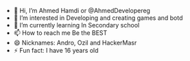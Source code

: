 - 👋 Hi, I’m Ahmed Hamdi or @AhmedDevelopereg
- 👀 I’m interested in Developing and creating games and botd
- 🌱 I’m currently learning In Secondary school
- 📫 How to reach me Be the BEST
- 😄 Nicknames: Andro, Ozil and HackerMasr
- ⚡ Fun fact: I have 16 years old

<!---
AhmedDevelopereg/AhmedDevelopereg is a ✨ special ✨ repository because its `README.md` (this file) appears on your GitHub profile.
You can click the Preview link to take a look at your changes.
--->
